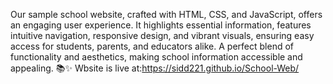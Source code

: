 Our sample school website, crafted with HTML, CSS, and JavaScript, offers an engaging user experience. It highlights essential information, features intuitive navigation, responsive design, and vibrant visuals, ensuring easy access for students, parents, and educators alike. A perfect blend of functionality and aesthetics, making school information accessible and appealing. 📚✨
Wbsite is live at:https://sidd221.github.io/School-Web/
